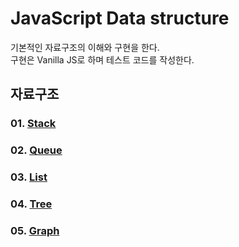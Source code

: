 # JavaScript Data structure

기본적인 자료구조의 이해와 구현을 한다.<br>
구현은 Vanilla JS로 하며 테스트 코드를 작성한다.<br>

## 자료구조

### 01. [Stack](https://github.com/KangJiJi/Study/tree/master/ComputerScience/DataStructure/Stack)

### 02. [Queue](https://github.com/KangJiJi/Study/tree/master/ComputerScience/DataStructure/Queue)

### 03. [List](https://github.com/KangJiJi/Study/tree/master/ComputerScience/DataStructure/List)

### 04. [Tree](https://github.com/KangJiJi/Study/tree/master/ComputerScience/DataStructure/Tree)

### 05. [Graph](https://github.com/KangJiJi/Study/tree/master/ComputerScience/DataStructure/Graph)
